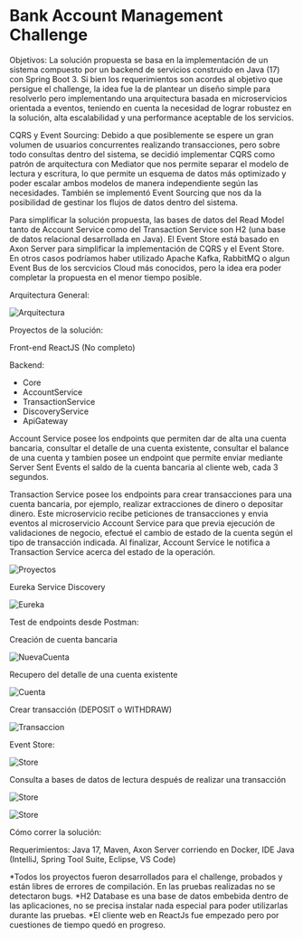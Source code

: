 # Bank Account Management Challenge

Objetivos:
La solución propuesta se basa en la implementación de un sistema compuesto por un backend de servicios construido en Java (17) con Spring Boot 3. Si bien los requerimientos son acordes al objetivo que persigue el challenge, la idea fue la de plantear un diseño simple para resolverlo pero implementando una arquitectura basada en microservicios orientada a eventos, teniendo en cuenta la necesidad de lograr robustez en la solución, alta escalabilidad y una performance aceptable de los servicios.

CQRS y Event Sourcing:
Debido a que posiblemente se espere un gran volumen de usuarios concurrentes realizando transacciones, pero sobre todo consultas dentro del sistema, se decidió implementar CQRS como patrón de arquitectura con Mediator que nos permite separar el modelo de lectura y escritura, lo que permite un esquema de datos más optimizado y poder escalar ambos modelos de manera independiente según las necesidades. También se implementó Event Sourcing que nos da la posibilidad de gestinar los flujos de datos dentro del sistema.

Para simplificar la solución propuesta, las bases de datos del Read Model tanto de Account Service como del Transaction Service son H2 (una base de datos relacional desarrollada en Java). El Event Store está basado en Axon Server para simplificar la implementación de CQRS y el Event Store. En otros casos podríamos haber utilizado Apache Kafka, RabbitMQ o algun Event Bus de los sercvicios Cloud más conocidos, pero la idea era poder completar la propuesta en el menor tiempo posible.

Arquitectura General:

![Arquitectura](https://github.com/cdarenas/bank-account-management/blob/main/images/arquitectura.png)

Proyectos de la solución:

Front-end ReactJS (No completo)

Backend:
  - Core
  - AccountService
  - TransactionService
  - DiscoveryService
  - ApiGateway

Account Service posee los endpoints que permiten dar de alta una cuenta bancaria, consultar el detalle de una cuenta existente, consultar el balance de una cuenta y tambien posee un endpoint que permite enviar mediante Server Sent Events el saldo de la cuenta bancaria al cliente web, cada 3 segundos.

Transaction Service posee los endpoints para crear transacciones para una cuenta bancaria, por ejemplo, realizar extracciones de dinero o depositar dinero. Este microservicio recibe peticiones de transacciones y envia eventos al microservicio Account Service para que previa ejecución de validaciones de negocio, efectué el cambio de estado de la cuenta según el tipo de transacción indicada. Al finalizar, Account Service le notifica a Transaction Service acerca del estado de la operación.

![Proyectos](https://github.com/cdarenas/bank-account-management/blob/main/images/proyectos.png)

Eureka Service Discovery

![Eureka](https://github.com/cdarenas/bank-account-management/blob/main/images/ServiceDiscovery.png)

Test de endpoints desde Postman:

Creación de cuenta bancaria

![NuevaCuenta](https://github.com/cdarenas/bank-account-management/blob/main/images/CreateAccount.png)

Recupero del detalle de una cuenta existente

![Cuenta](https://github.com/cdarenas/bank-account-management/blob/main/images/GetAccountById.png)

Crear transacción (DEPOSIT o WITHDRAW)

![Transaccion](https://github.com/cdarenas/bank-account-management/blob/main/images/CreateTransaction.png)

Event Store:

![Store](https://github.com/cdarenas/bank-account-management/blob/main/images/AxonEventStore.png)

Consulta a bases de datos de lectura después de realizar una transacción

![Store](https://github.com/cdarenas/bank-account-management/blob/main/images/DBTransaction.png)

![Store](https://github.com/cdarenas/bank-account-management/blob/main/images/DBAccount.png)


Cómo correr la solución:

Requerimientos: Java 17, Maven, Axon Server corriendo en Docker, IDE Java (IntelliJ, Spring Tool Suite, Eclipse, VS Code)

*Todos los proyectos fueron desarrollados para el challenge, probados y están libres de errores de compilación. En las pruebas realizadas no se detectaron bugs.
*H2 Database es una base de datos embebida dentro de las aplicaciones, no se precisa instalar nada especial para poder utilizarlas durante las pruebas.
*El cliente web en ReactJs fue empezado pero por cuestiones de tiempo quedó en progreso.
